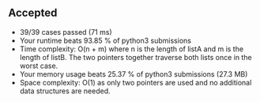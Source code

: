 Accepted
--------

-   39/39 cases passed (71 ms)
-   Your runtime beats 93.85 % of python3 submissions
-   Time complexity: O(n + m) where n is the length of listA and m is the length of listB. The two pointers together traverse both lists once in the worst case.
-   Your memory usage beats 25.37 % of python3 submissions (27.3 MB)
-   Space complexity: O(1) as only two pointers are used and no additional data structures are needed.